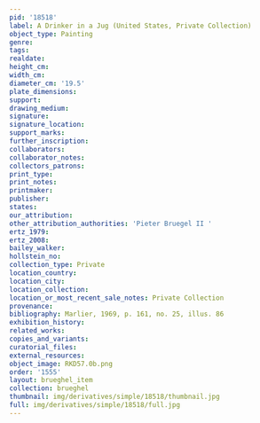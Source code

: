 ```yaml
---
pid: '18518'
label: A Drinker in a Jug (United States, Private Collection)
object_type: Painting
genre: 
tags: 
realdate: 
height_cm: 
width_cm: 
diameter_cm: '19.5'
plate_dimensions: 
support: 
drawing_medium: 
signature: 
signature_location: 
support_marks: 
further_inscription: 
collaborators: 
collaborator_notes: 
collectors_patrons: 
print_type: 
print_notes: 
printmaker: 
publisher: 
states: 
our_attribution: 
other_attribution_authorities: 'Pieter Bruegel II '
ertz_1979: 
ertz_2008: 
bailey_walker: 
hollstein_no: 
collection_type: Private
location_country: 
location_city: 
location_collection: 
location_or_most_recent_sale_notes: Private Collection
provenance: 
bibliography: Marlier, 1969, p. 161, no. 25, illus. 86
exhibition_history: 
related_works: 
copies_and_variants: 
curatorial_files: 
external_resources: 
object_image: RKD57.0b.png
order: '1555'
layout: brueghel_item
collection: brueghel
thumbnail: img/derivatives/simple/18518/thumbnail.jpg
full: img/derivatives/simple/18518/full.jpg
---
```

